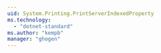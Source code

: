 ```yaml
---
uid: System.Printing.PrintServerIndexedProperty
ms.technology: 
  - "dotnet-standard"
ms.author: "kempb"
manager: "ghogen"
---
```

